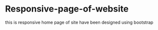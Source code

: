 # Responsive-page-of-website
this is responsive home page of site have been designed using bootstrap
